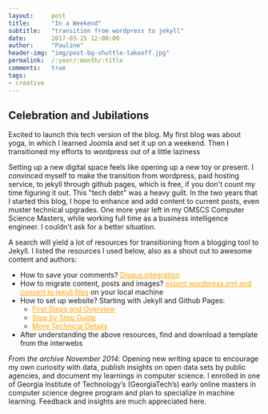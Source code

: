 ```yaml
---
layout:     post
title:      "In a Weekend"
subtitle:   "transition from wordpress to jekyll"
date:       2017-03-25 12:00:00
author:     "Pauline"
header-img: "img/post-bg-shuttle-takeoff.jpg"
permalink:  /:year/:month/:title
comments:   true 
tags:
- creative
---
```

## Celebration and Jubilations 
Excited to launch this tech version of the blog. My first blog was about yoga, in which I learned Joomla and set it up on a weekend. Then I transitioned my efforts to wordpress out of a little laziness 

Setting up a new digital space feels like opening up a new toy or present. I convinced myself to make the transition from wordpress, paid hosting service, to jekyll through github pages, which is free, if you don't count my time figuring it out. This "tech debt" was a heavy guilt. In the two years that I started this blog, I hope to enhance and add content to current posts, even muster technical upgrades. One more year left in my OMSCS Computer Science Masters, while working full time as a business intelligence engineer. I couldn't ask for a better situation.

A search will yield a lot of resources for transitioning from a blogging tool to Jekyll. I listed the resources I used below, also as a shout out to awesome content and authors:

* How to save your comments? <a href="http://www.girliemac.com/blog/2013/12/27/wordpress-to-jekyll/" style="color:orange">Disqus integration</a>
* How to migrate content, posts and images? <a href="http://www.adamwadeharris.com/how-to-convert-a-wordpress-site-to-jekyll-with-github-pages/" style="color:orange">export wordpress.xml and convert to jekyll files</a> on your local machine 
* How to set up website? Starting with Jekyll and Github Pages:
	- <a href="http://bdewilde.github.io/blog/2014/08/10/on-starting-over-with-jekyll/" style="color:orange">First Steps and Overview</a>
	- <a href="http://jmcglone.com/guides/github-pages/#" style="color:orange">Step by Step Guide</a>
	- <a href="https://mademistakes.com/articles/using-jekyll-2016/" style="color:orange">More Technical Details</a>
* After understanding the above resources, find and download a template from the interwebs 

_From the archive November 2014_: Opening new writing space to encourage my own curiosity with data, publish insights on open data sets by public agencies, and document my learnings in computer science. I enrolled in one of Georgia Institute of Technology’s (GeorgiaTech’s) early online masters in computer science degree program and plan to specialize in machine learning. Feedback and insights are much appreciated here.
